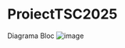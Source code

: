 # ProiectTSC2025

Diagrama Bloc
![image](https://github.com/user-attachments/assets/395cf2fa-9804-4bfd-8931-e923f9c445ed)

